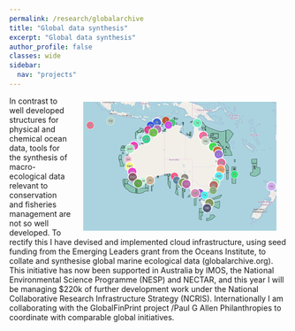 ```yaml
---
permalink: /research/globalarchive
title: "Global data synthesis"
excerpt: "Global data synthesis"
author_profile: false
classes: wide
sidebar:
  nav: "projects"
---
```

<img class="philprofile" src='/images/RHGlobalarchive.png' align='right' width="350" hspace="20" vspace="10">
In contrast to well developed structures for physical and chemical ocean data, tools for the synthesis of macro-ecological data relevant to conservation and fisheries management are not so well developed. To rectify this I have devised and implemented cloud infrastructure, using seed funding from the Emerging Leaders grant from the Oceans Institute, to collate and synthesise global marine ecological data (globalarchive.org). This initiative has now been supported in Australia by IMOS, the National Environmental Science Programme (NESP) and NECTAR, and this year I will be managing $220k of further development work under the National Collaborative Research Infrastructure Strategy (NCRIS). Internationally I am collaborating with the GlobalFinPrint project /Paul G Allen Philanthropies to coordinate with comparable global initiatives.
